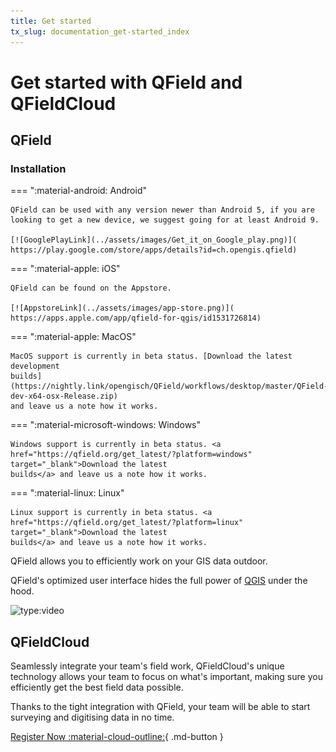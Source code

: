 ```yaml
---
title: Get started
tx_slug: documentation_get-started_index
---
```


# Get started with QField and QFieldCloud

## QField

### Installation

=== ":material-android: Android"

    QField can be used with any version newer than Android 5, if you are
    looking to get a new device, we suggest going for at least Android 9.

    [![GooglePlayLink](../assets/images/Get_it_on_Google_play.png)](
    https://play.google.com/store/apps/details?id=ch.opengis.qfield)

=== ":material-apple: iOS"

    QField can be found on the Appstore.

    [![AppstoreLink](../assets/images/app-store.png)](
    https://apps.apple.com/app/qfield-for-qgis/id1531726814)

=== ":material-apple: MacOS"

    MacOS support is currently in beta status. [Download the latest
    development
    builds](https://nightly.link/opengisch/QField/workflows/desktop/master/QField-dev-x64-osx-Release.zip)
    and leave us a note how it works.

=== ":material-microsoft-windows: Windows"

    Windows support is currently in beta status. <a href="https://qfield.org/get_latest/?platform=windows" target="_blank">Download the latest
    builds</a> and leave us a note how it works.

=== ":material-linux: Linux"

    Linux support is currently in beta status. <a href="https://qfield.org/get_latest/?platform=linux" target="_blank">Download the latest
    builds</a> and leave us a note how it works.

QField allows you to efficiently work on your GIS data outdoor.

QField's optimized user interface hides the full power of
[QGIS](https://qgis.org) under the hood.

![type:video](https://player.vimeo.com/video/695452246)

## QFieldCloud

Seamlessly integrate your team's field work, QFieldCloud's unique
technology allows your team to focus on what's important, making sure
you efficiently get the best field data possible.

Thanks to the tight integration with QField, your team will be able to
start surveying and digitising data in no time.

[Register Now :material-cloud-outline:](https://app.qfield.cloud/accounts/signup/){ .md-button }
